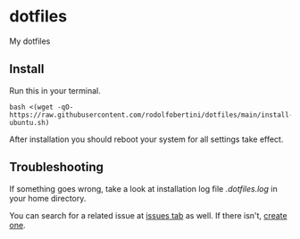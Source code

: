 # dotfiles
My dotfiles

## Install

Run this in your terminal.

```
bash <(wget -qO- https://raw.githubusercontent.com/rodolfobertini/dotfiles/main/install-ubuntu.sh)
```

After installation you should reboot your system for all settings take effect.

## Troubleshooting

If something goes wrong, take a look at installation log file _.dotfiles.log_ in your home directory.

You can search for a related issue at [issues tab](https://github.com/AbraaoAlves/dotfiles/issues) as well. If there isn't, [create one](https://github.com/AbraaoAlves/dotfiles/issues/new).
